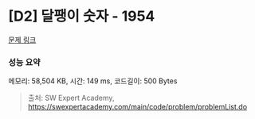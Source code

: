 # [D2] 달팽이 숫자 - 1954 

[문제 링크](https://swexpertacademy.com/main/code/problem/problemDetail.do?contestProbId=AV5PobmqAPoDFAUq) 

### 성능 요약

메모리: 58,504 KB, 시간: 149 ms, 코드길이: 500 Bytes



> 출처: SW Expert Academy, https://swexpertacademy.com/main/code/problem/problemList.do